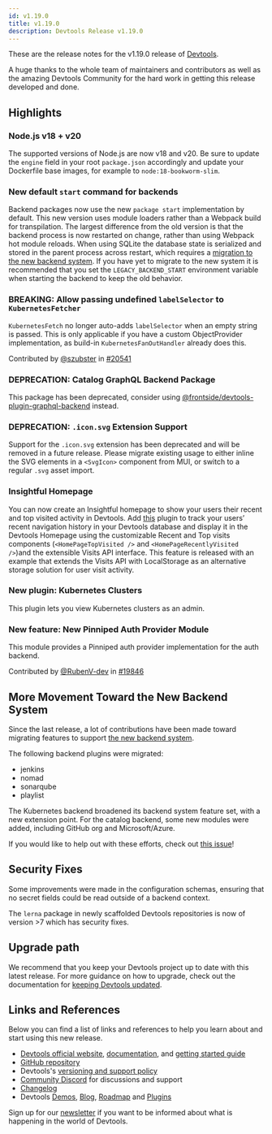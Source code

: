 ```yaml
---
id: v1.19.0
title: v1.19.0
description: Devtools Release v1.19.0
---
```


These are the release notes for the v1.19.0 release of [Devtools](https://devtools.khulnasoft.com/).

A huge thanks to the whole team of maintainers and contributors as well as the amazing Devtools Community for the hard work in getting this release developed and done.

## Highlights

### Node.js v18 + v20

The supported versions of Node.js are now v18 and v20. Be sure to update the `engine` field in your root `package.json` accordingly and update your Dockerfile base images, for example to `node:18-bookworm-slim`.

### New default `start` command for backends

Backend packages now use the new `package start` implementation by default. This new version uses module loaders rather than a Webpack build for transpilation. The largest difference from the old version is that the backend process is now restarted on change, rather than using Webpack hot module reloads. When using SQLite the database state is serialized and stored in the parent process across restart, which requires a [migration to the new backend system](https://devtools.khulnasoft.com/docs/backend-system/building-backends/migrating). If you have yet to migrate to the new system it is recommended that you set the `LEGACY_BACKEND_START` environment variable when starting the backend to keep the old behavior.

### **BREAKING**: Allow passing undefined `labelSelector` to `KubernetesFetcher`

`KubernetesFetch` no longer auto-adds `labelSelector` when an empty string is passed.
This is only applicable if you have a custom ObjectProvider implementation, as build-in `KubernetesFanOutHandler` already does this.

Contributed by [@szubster](https://github.com/szubster) in [#20541](https://github.com/khulnasoft/devtools/pull/20541)

### **DEPRECATION**: Catalog GraphQL Backend Package

This package has been deprecated, consider using [@frontside/devtools-plugin-graphql-backend](https://www.npmjs.com/package/@frontside/devtools-plugin-graphql-backend) instead.

### **DEPRECATION**: `.icon.svg` Extension Support

Support for the `.icon.svg` extension has been deprecated and will be removed in a future release. Please migrate existing usage to either inline the SVG elements in a `<SvgIcon>` component from MUI, or switch to a regular `.svg` asset import.

### Insightful Homepage

You can now create an Insightful homepage to show your users their recent and top visited activity in Devtools. Add [this](https://github.com/khulnasoft/devtools/tree/master/plugins/home#page-visit-homepage-component-homepagetopvisited--homepagerecentlyvisited) plugin to track your users’ recent navigation history in your Devtools database and display it in the Devtools Homepage using the customizable Recent and Top visits components (`<HomePageTopVisited />` and `<HomePageRecentlyVisited />`)and the extensible Visits API interface. This feature is released with an example that extends the Visits API with LocalStorage as an alternative storage solution for user visit activity.

### New plugin: Kubernetes Clusters

This plugin lets you view Kubernetes clusters as an admin.

### New feature: New Pinniped Auth Provider Module

This module provides a Pinniped auth provider implementation for the auth backend.

Contributed by [@RubenV-dev](https://github.com/RubenV-dev) in [#19846](https://github.com/khulnasoft/devtools/pull/19846)

## More Movement Toward the New Backend System

Since the last release, a lot of contributions have been made toward migrating features to support [the new backend system](https://devtools.khulnasoft.com/docs/backend-system/).

The following backend plugins were migrated:

- jenkins
- nomad
- sonarqube
- playlist

The Kubernetes backend broadened its backend system feature set, with a new extension point. For the catalog backend, some new modules were added, including GitHub org and Microsoft/Azure.

If you would like to help out with these efforts, check out [this issue](https://github.com/khulnasoft/devtools/issues/18301)!

## Security Fixes

Some improvements were made in the configuration schemas, ensuring that no secret fields could be read outside of a backend context.

The `lerna` package in newly scaffolded Devtools repositories is now of version >7 which has security fixes.

## Upgrade path

We recommend that you keep your Devtools project up to date with this latest release. For more guidance on how to upgrade, check out the documentation for [keeping Devtools updated](https://devtools.khulnasoft.com/docs/getting-started/keeping-devtools-updated).

## Links and References

Below you can find a list of links and references to help you learn about and start using this new release.

- [Devtools official website](https://devtools.khulnasoft.com/), [documentation](https://devtools.khulnasoft.com/docs/), and [getting started guide](https://devtools.khulnasoft.com/docs/getting-started/)
- [GitHub repository](https://github.com/khulnasoft/devtools)
- Devtools's [versioning and support policy](https://devtools.khulnasoft.com/docs/overview/versioning-policy)
- [Community Discord](https://discord.gg/devtools-687207715902193673) for discussions and support
- [Changelog](https://github.com/khulnasoft/devtools/tree/master/docs/releases/v1.19.0-changelog.md)
- Devtools [Demos](https://devtools.khulnasoft.com/demos), [Blog](https://devtools.khulnasoft.com/blog), [Roadmap](https://devtools.khulnasoft.com/docs/overview/roadmap) and [Plugins](https://devtools.khulnasoft.com/plugins)

Sign up for our [newsletter](https://info.devtools.spotify.com/newsletter_subscribe) if you want to be informed about what is happening in the world of Devtools.
